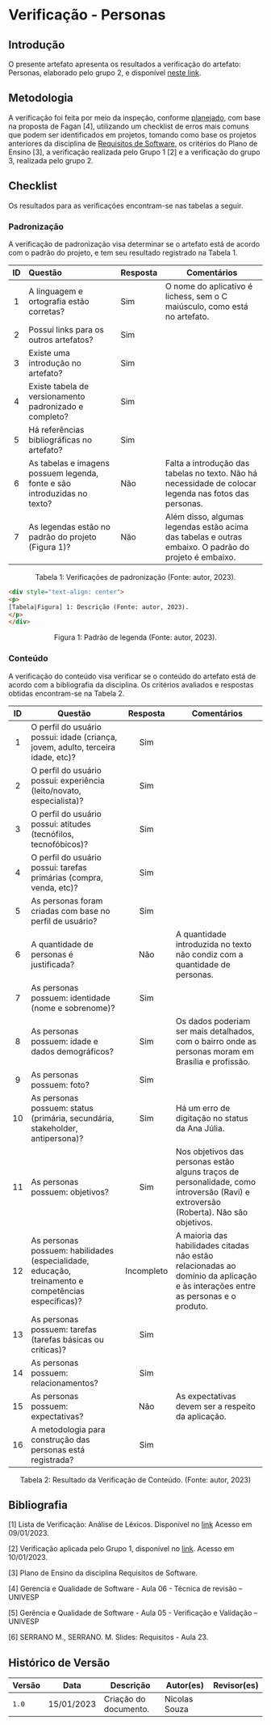 # Verificação - Personas

## Introdução

O presente artefato apresenta os resultados a verificação do artefato: Personas, elaborado pelo grupo 2, e disponível [neste link](../elicitacao/personas.md).

## Metodologia

A verificação foi feita por meio da inspeção, conforme [planejado](planejamento.md), com base na proposta de Fagan [4], utilizando um checklist de erros mais comuns que podem ser identificados em projetos, tomando como base os projetos anteriores da disciplina de [Requisitos de Software](https://github.com/Requisitos-de-Software), os critérios do Plano de Ensino [3], a verificação realizada pelo Grupo 1 [2] e a verificação do grupo 3, realizada pelo grupo 2.

## Checklist

Os resultados para as verificações encontram-se nas tabelas a seguir.

### Padronização

A verificação de padronização visa determinar se o artefato está de acordo com o padrão do projeto, e tem seu resultado registrado na Tabela 1.

|ID |            Questão                                     | Resposta | Comentários  |
|:-:| :----------------------------------------------------- | ---------| ------------ |
| 1 | A linguagem e ortografia estão corretas?               | Sim | O nome do aplicativo é lichess, sem o C maiúsculo, como está no artefato.
| 2 | Possui links para os outros artefatos?                 | Sim |
| 3 | Existe uma introdução no artefato?                     | Sim |
| 4 | Existe tabela de versionamento padronizado e completo? | Sim |
| 5 | Há referências bibliográficas no artefato?             | Sim |
| 6 | As tabelas e imagens possuem legenda, fonte e são introduzidas no texto? | Não | Falta a introdução das tabelas no texto. Não há necessidade de colocar legenda nas fotos das personas. |
| 7 | As legendas estão no padrão do projeto (Figura 1)?  | Não | Além disso, algumas legendas estão acima das tabelas e outras embaixo. O padrão do projeto é embaixo.

<div style="text-align: center">
<p>
Tabela 1: Verificações de padronização (Fonte: autor, 2023).
</p>
</div>

```html
<div style="text-align: center">
<p>
[Tabela|Figura] 1: Descrição (Fonte: autor, 2023).
</p>
</div>
```

<div style="text-align: center">
<p>
Figura 1: Padrão de legenda (Fonte: autor, 2023).
</p>
</div>

### Conteúdo

A verificação do conteúdo visa verificar se o conteúdo do artefato está de acordo com a bibliografia da disciplina. Os critérios avaliados e respostas obtidas encontram-se na Tabela 2.

ID | Questão | Resposta | Comentários
:-: | - | :-: | -
1 | O perfil do usuário possui: idade (criança, jovem, adulto, terceira idade, etc)? | Sim |
2 | O perfil do usuário possui: experiência (leito/novato, especialista)? | Sim |
3 | O perfil do usuário possui: atitudes (tecnófilos, tecnofóbicos)? | Sim |
4 | O perfil do usuário possui: tarefas primárias (compra, venda, etc)? | Sim |
5 | As personas foram criadas com base no perfil de usuário? | Sim |
6 | A quantidade de personas é justificada? | Não | A quantidade introduzida no texto não condiz com a quantidade de personas.
7 | As personas possuem: identidade (nome e sobrenome)? | Sim |
8 | As personas possuem: idade e dados demográficos? | Sim | Os dados poderiam ser mais detalhados, com o bairro onde as personas moram em Brasília e profissão.
9 | As personas possuem: foto? | Sim |
10 | As personas possuem: status (primária, secundária, stakeholder, antipersona)? | Sim | Há um erro de digitação no status da Ana Júlia.
11 | As personas possuem: objetivos? | Sim | Nos objetivos das personas estão alguns traços de personalidade, como introversão (Ravi) e extroversão (Roberta). Não são objetivos.
12 | As personas possuem: habilidades (especialidade, educação, treinamento e competências específicas)? | Incompleto | A maioria das habilidades citadas não estão relacionadas ao domínio da aplicação e às interações entre as personas e o produto.
13 | As personas possuem: tarefas (tarefas básicas ou críticas)? | Sim |
14 | As personas possuem: relacionamentos? | Sim |
15 | As personas possuem: expectativas?  | Não | As expectativas devem ser a respeito da aplicação.
16 | A metodologia para construção das personas está registrada? | Sim |

<div style="text-align: center">
<p>
Tabela 2: Resultado da Verificação de Conteúdo. (Fonte: autor, 2023)
</p>
</div>

## Bibliografia

[1] Lista de Verificação: Análise de Léxicos. Disponível no [link](https://requisitos-de-software.github.io/2019.2-Duolingo/analise/verificacao/inspecaoLéxico/) Acesso em 09/01/2023.

[2] Verificação aplicada pelo Grupo 1, disponível no [link](https://requisitos-de-software.github.io/2022.2-Grasshopper/analise-de-requisitos/verificacao/testePiloto-Lichess/lexicos-Lichess/). Acesso em 10/01/2023.

[3] Plano de Ensino da disciplina Requisitos de Software.

[4] Gerencia e Qualidade de Software - Aula 06 - Técnica de revisão – UNIVESP<br/>

[5] Gerência e Qualidade de Software - Aula 05 - Verificação e Validação – UNIVESP<br/>

[6] SERRANO M., SERRANO. M. Slides: Requisitos - Aula 23.<br/>

## Histórico de Versão

| Versão | Data          | Descrição                          | Autor(es)     |  Revisor(es)  |
| ------ | ------------- | ---------------------------------- | ------------- | ------------- |
| `1.0`  | 15/01/2023    | Criação do documento.              | Nicolas Souza |               |
